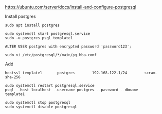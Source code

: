 https://ubuntu.com/server/docs/install-and-configure-postgresql

Install postgres
```shell
sudo apt install postgres
```

```shell
sudo systemctl start postgresql.service
sudo -u postgres psql template1
```

```postgresql
ALTER USER postgres with encrypted password 'password123';
```

```shell
sudo vi /etc/postgresql/*/main/pg_hba.conf
```

Add
```text
hostssl template1       postgres        192.168.122.1/24        scram-sha-256
```

```shell
sudo systemctl restart postgresql.service
psql --host localhost --username postgres --password --dbname template1
```

```shell
sudo systemctl stop postgresql
sudo systemctl disable postgresql
```